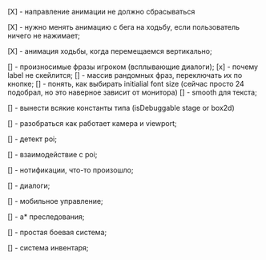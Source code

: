 [X] - направление анимации не должно сбрасываться

[X] - нужно менять анимацию с бега на ходьбу, если пользователь ничего не нажимает;

[X] - анимация ходьбы, когда перемещаемся вертикально;

[] - произносимые фразы игроком (всплывающие диалоги);
    [x] - почему label не скейлится;
    [] - массив рандомных фраз, переключать их по кнопке;
    [] - понять, как выбирать initialial font size (сейчас просто 24 подобрал, но это наверное зависит от монитора)
    [] - smooth для текста;

[] - вынести всякие константы типа (isDebuggable stage or box2d)

[] - разобраться как работает камера и viewport;

[] - детект poi;

[] - взаимодействие с poi;

[] - нотификации, что-то произошло;

[] - диалоги;

[] - мобильное управление;

[] - а* преследования;

[] - простая боевая система;

[] - система инвентаря;